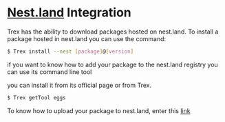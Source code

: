 # [Nest.land](https://nest.land/) Integration

Trex has the ability to download packages hosted on nest.land. To install a package hosted in nest.land you can use the command:

```sh
$ Trex install --nest [package]@[version]
```

if you want to know how to add your package to the nest.land registry you can use its command line tool

you can install it from its official page or from Trex.

```sh
$ Trex getTool eggs
```

To know how to upload your package to nest.land, enter this [link](https://nest.land/docs)